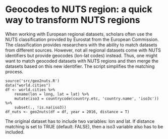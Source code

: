 # Geocodes to NUTS region: a quick way to transform NUTS regions

When working with European regional datasets, scholars often use the NUTS classification provided by Eurostat from the European Commission. The classification provides researchers with the ability to match datasets from different sources. However, not all regional datasets come with NUTS identifiers but provide geocodes (lon-lat codes) instead. Thus, one might want to match geocoded datasets with NUTS regions and then merge the datasets based on this new identifier. The script simplifies the matching process. 

	source('src/geo2nuts.R')
	data("world.cities")
    df <- world.cities %>%
        rename(lon = long, lat = lat) %>%
        mutate(iso3 = countrycode(country.etc, 'country.name', 'iso3c')) %>%
        subset(., !is.na(iso3))
    df_nuts <- geo2nuts(df = df, year = 2016, distance = T)

The original dataset has to include two variables: lon and lat. If distance matching is set to TRUE (default: FALSE), then a iso3 variable also has to be included.
